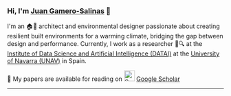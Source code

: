 ### Hi, I'm [Juan Gamero-Salinas](https://juangamero.owlstown.net/) 👋

I'm an 🏠🌳 architect and environmental designer passionate about creating resilient built environments for a warming climate, bridging the gap between design and performance. Currently, I work as a researcher 🔬🔍 at the [Institute of Data Science and Artificial Intelligence (DATAI)](https://www.unav.edu/web/instituto-de-ciencia-de-los-datos-e-inteligencia-artificial) at the [University of Navarra (UNAV)](https://www.unav.edu/) in Spain. 

📃 My papers are available for reading on <img src="https://upload.wikimedia.org/wikipedia/commons/thumb/c/c7/Google_Scholar_logo.svg/2048px-Google_Scholar_logo.svg.png" alt="Sample Image" title="This is a sample image" width="25"> [Google Scholar](https://scholar.google.es/citations?hl=en&user=Dw4s2AkAAAAJ)    



---




<!--
**jgamerosalinas/jgamerosalinas** is a ✨ _special_ ✨ repository because its `README.md` (this file) appears on your GitHub profile.

Here are some ideas to get you started:

- 🔭 I’m currently working on ...
- 🌱 I’m currently learning ...
- 👯 I’m looking to collaborate on ...
- 🤔 I’m looking for help with ...
- 💬 Ask me about ...
- 📫 How to reach me: ...
- 😄 Pronouns: ...
- ⚡ Fun fact: ...
-->
